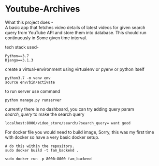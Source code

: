 # Youtube-Archives

What this project does -  
  A basic app that fetches video details of latest videos for given search query
  from YouTube API and store them into database. This should run continuously in
  Some given time interval. 
  

tech stack used-
```
Python==3.7
Django==3.1.3
```

create a virtual-environment using virtualenv or pyenv or python itself
```
python3.7 -m venv env
source env/bin/activate
```
to run server use command
```
python manage.py runserver
```
currently there is no dashboard, you can try adding query param *search_query* to make the search query
```
localhost:8000/video_store/search/?search_query= want good
```

For docker file you would need to build image,
Sorry, this was my first time with docker so have a very basic docker setup.
```
# do this within the repository.
sudo docker build -t fam_backend .

sudo docker run -p 8000:8000 fam_backend

```
